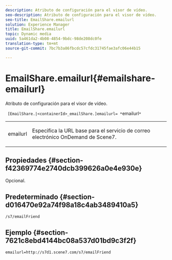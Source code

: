 ```yaml
---
description: Atributo de configuración para el visor de vídeo.
seo-description: Atributo de configuración para el visor de vídeo.
seo-title: EmailShare.emailurl
solution: Experience Manager
title: EmailShare.emailurl
topic: Dynamic media
uuid: 5a461da2-4b08-4854-9bdc-98de208dc0fe
translation-type: tm+mt
source-git-commit: 7bc7b3a86fbcdc57cfdc31745fae3afc06e44b15

---
```



# EmailShare.emailurl{#emailshare-emailurl}

Atributo de configuración para el visor de vídeo.

` [EmailShare.|<containerId>_emailShare.]emailurl= *`emailurl`*`

<table id="table_C616483932C2482CA9794DDD7313FD7C"> 
 <tbody> 
  <tr> 
   <td colname="col1"> <p> <span class="codeph"><span class="varname"> emailurl</span></span> </p> </td> 
   <td colname="col2"> <p> Especifica la URL base para el servicio de correo electrónico OnDemand de Scene7. </p> </td> 
  </tr> 
 </tbody> 
</table>

## Propiedades {#section-f42369774e2740dcb399626a0e4e930e}

Opcional.

## Predeterminado {#section-d016470e92a74f98a18c4ab3489410a5}

`/s7/emailFriend`

## Ejemplo {#section-7621c8ebd4144bc08a537d01bd9c3f2f}

```
emailurl=http://s7d1.scene7.com/s7/emailFriend
```

